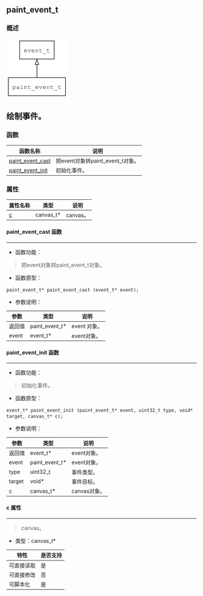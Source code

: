 ## paint\_event\_t
### 概述
![image](images/paint_event_t_0.png)

绘制事件。
----------------------------------
### 函数
<p id="paint_event_t_methods">

| 函数名称 | 说明 | 
| -------- | ------------ | 
| <a href="#paint_event_t_paint_event_cast">paint\_event\_cast</a> | 把event对象转paint_event_t对象。 |
| <a href="#paint_event_t_paint_event_init">paint\_event\_init</a> | 初始化事件。 |
### 属性
<p id="paint_event_t_properties">

| 属性名称 | 类型 | 说明 | 
| -------- | ----- | ------------ | 
| <a href="#paint_event_t_c">c</a> | canvas\_t* | canvas。 |
#### paint\_event\_cast 函数
-----------------------

* 函数功能：

> <p id="paint_event_t_paint_event_cast">把event对象转paint_event_t对象。

* 函数原型：

```
paint_event_t* paint_event_cast (event_t* event);
```

* 参数说明：

| 参数 | 类型 | 说明 |
| -------- | ----- | --------- |
| 返回值 | paint\_event\_t* | event 对象。 |
| event | event\_t* | event对象。 |
#### paint\_event\_init 函数
-----------------------

* 函数功能：

> <p id="paint_event_t_paint_event_init">初始化事件。

* 函数原型：

```
event_t* paint_event_init (paint_event_t* event, uint32_t type, void* target, canvas_t* c);
```

* 参数说明：

| 参数 | 类型 | 说明 |
| -------- | ----- | --------- |
| 返回值 | event\_t* | event对象。 |
| event | paint\_event\_t* | event对象。 |
| type | uint32\_t | 事件类型。 |
| target | void* | 事件目标。 |
| c | canvas\_t* | canvas对象。 |
#### c 属性
-----------------------
> <p id="paint_event_t_c">canvas。

* 类型：canvas\_t*

| 特性 | 是否支持 |
| -------- | ----- |
| 可直接读取 | 是 |
| 可直接修改 | 否 |
| 可脚本化   | 是 |

